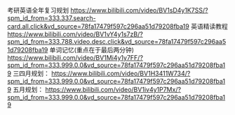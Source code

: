 考研英语全年复习规划
https://www.bilibili.com/video/BV1sD4y1K7SS/?spm_id_from=333.337.search-card.all.click&vd_source=78fa17479f597c296aa51d79208fba19
英语精读教程
https://www.bilibili.com/video/BV1vY4y1s7zB/?spm_id_from=333.788.video.desc.click&vd_source=78fa17479f597c296aa51d79208fba19
单词记忆(重点在于最后两分钟)
https://www.bilibili.com/video/BV1Mi4y1y7FF/?spm_id_from=333.999.0.0&vd_source=78fa17479f597c296aa51d79208fba19
三四月规划：
https://www.bilibili.com/video/BV1H3411W734/?spm_id_from=333.999.0.0&vd_source=78fa17479f597c296aa51d79208fba19
五月规划：
https://www.bilibili.com/video/BV1iv4y1P7Mx/?spm_id_from=333.999.0.0&vd_source=78fa17479f597c296aa51d79208fba19


